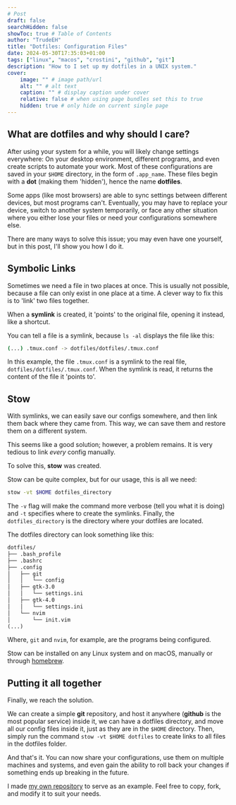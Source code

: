 ```yaml
---
# Post
draft: false
searchHidden: false
showToc: true # Table of Contents
author: "TrudeEH"
title: "Dotfiles: Configuration Files"
date: 2024-05-30T17:35:03+01:00
tags: ["linux", "macos", "crostini", "github", "git"]
description: "How to I set up my dotfiles in a UNIX system."
cover:
    image: "" # image path/url
    alt: "" # alt text
    caption: "" # display caption under cover
    relative: false # when using page bundles set this to true
    hidden: true # only hide on current single page
---
```


## What are dotfiles and why should I care?

After using your system for a while, you will likely change settings everywhere: On your desktop environment, different programs, and even create scripts to automate your work. Most of these configurations are saved in your `$HOME` directory, in the form of `.app_name`. These files begin with a **dot** (making them 'hidden'), hence the name **dotfiles**.

Some apps (like most browsers) are able to sync settings between different devices, but most programs can't. Eventually, you may have to replace your device, switch to another system temporarily, or face any other situation where you either lose your files or need your configurations somewhere else.

There are many ways to solve this issue; you may even have one yourself, but in this post, I'll show you how I do it.

## Symbolic Links

Sometimes we need a file in two places at once. This is usually not possible, because a file can only exist in one place at a time. A clever way to fix this is to 'link' two files together.

When a **symlink** is created, it 'points' to the original file, opening it instead, like a shortcut.

You can tell a file is a symlink, because `ls -al` displays the file like this:
```sh
(...) .tmux.conf -> dotfiles/dotfiles/.tmux.conf
```

In this example, the file `.tmux.conf` is a symlink to the real file, `dotfiles/dotfiles/.tmux.conf`. When the symlink is read, it returns the content of the file it 'points to'.

## Stow

With symlinks, we can easily save our configs somewhere, and then link them back where they came from. This way, we can save them and restore them on a different system.

This seems like a good solution; however, a problem remains. It is very tedious to link *every* config manually.

To solve this, **stow** was created.

Stow can be quite complex, but for our usage, this is all we need:
```sh
stow -vt $HOME dotfiles_directory
```

The `-v` flag will make the command more verbose (tell you what it is doing) and `-t` specifies where to create the symlinks. Finally, the `dotfiles_directory` is the directory where your dotfiles are located.

The dotfiles directory can look something like this:
```txt
dotfiles/
├── .bash_profile
├── .bashrc
├── .config
│   ├── git
│   │   └── config
│   ├── gtk-3.0
│   │   └── settings.ini
│   ├── gtk-4.0
│   │   └── settings.ini
│   └── nvim
│       └── init.vim
(...)
```

Where, `git` and `nvim`, for example, are the programs being configured.

Stow can be installed on any Linux system and on macOS, manually or through [homebrew](https://brew.sh/).

## Putting it all together

Finally, we reach the solution.

We can create a simple **git** repository, and host it anywhere (**github** is the most popular service) inside it, we can have a dotfiles directory, and move all our config files inside it, just as they are in the `$HOME` directory. Then, simply run the command `stow -vt $HOME dotfiles` to create links to all files in the dotfiles folder.

And that's it. You can now share your configurations, use them on multiple machines and systems, and even gain the ability to roll back your changes if something ends up breaking in the future.

I made [my own repository](https://github.com/TrudeEH/dotfiles) to serve as an example. Feel free to copy, fork, and modify it to suit your needs.
